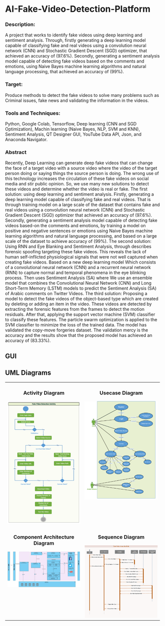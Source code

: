 # AI-Fake-Video-Detection-Platform
### Description:
A project that works to identify fake videos using deep learning and sentiment analysis. Through, firstly generating a deep learning model capable of classifying fake and real videos using a convolution neural network (CNN) and Stochastic Gradient Descent (SGD) optimizer, that achieved an accuracy of (97.6%). Secondly, generating a sentiment analysis model capable of detecting fake videos based on the comments and emotions, using Naive Bayes machine learning algorithms and natural language processing, that achieved an accuracy of (99%).
### Target:
Produce methods to detect the fake videos to solve many problems such as Criminal issues, fake news and validating the information in the videos.
### Tools and Techniques:
Python, Google Colab, Tensorflow, Deep learning (CNN and SGD Optimization), Machin learning (Naive Bayes, NLP, SVM and KNN), Sentiment Analysis, QT Designer GUI, YouTube Data API, Json, and Anaconda Navigator.
### Abstract
Recently, Deep Learning can generate deep fake videos that can change the face of a target video with a source video where the video of the target person doing or saying things the source person is doing. The wrong use of this technology increases the circulation of these fake videos on social media and stir public opinion. So, we use many new solutions to detect these videos and determine whether the video is real or fake. The first solution: using deep learning and sentiment analysis. Firstly, generating a deep learning model capable of classifying fake and real videos. That is through training model on a large scale of the dataset that contains fake and real videos using a convolution neural network (CNN) and Stochastic Gradient Descent (SGD) optimizer that achieved an accuracy of (97.6%). Secondly, generating a sentiment analysis model capable of detecting fake videos based-on the comments and emotions, by training a model on positive and negative sentences or emotions using Naive Bayes machine learning algorithms and natural language processing, and based on a large scale of the dataset to achieve accuracy of (99%). The second solution: Using RNN and Eye Blanking and Sentiment Analysis, through describes forensic spoofing targeting these fake videos. This reveals the lack of human self-inflicted physiological signals that were not well captured when creating fake videos. Based on a new deep learning model Which consists of a convolutional neural network (CNN) and a recurrent neural network (RNN) to capture normal and temporal phenomena in the eye blinking process. Then uses Sentiment Analysis (SA) where We use an ensemble model that combines the Convolutional Neural Network (CNN) and Long Short-Term Memory (LSTM) models to predict the Sentiment Analysis (SA) of Arabic comments on Twitter Videos. The third solution: Proposing a model to detect the fake videos of the object-based type which are created by deleting or adding an item in the video. These videos are detected by extracting the forensic features from the frames to detect the motion residuals. After that, applying the support vector machine (SVM) classifier to classify these features. The particle swarm optimization is applied to the SVM classifier to minimize the loss of the trained data. The model has validated the copy-move forgeries dataset. The validation mercy is the accuracy and the results show that the proposed model has achieved an accuracy of (83.33%).

## GUI


## UML Diagrams

<table style="border: none">
  <tr>
    <td width="50%" valign="top"> 
        <h3 style="text-align:center" > Activity Diagram</h3>
        <img src="https://github.com/SayedAbdo-99/AI-Fake-Video-Detection-Platform/blob/main/UMLDiagrams/activity%20diagram.png" alt="c" >
    </td>
    <td width="50%" valign="top"> 
        <h3 style="text-align:center" > Usecase Diagram </h3>
        <img src="https://github.com/SayedAbdo-99/AI-Fake-Video-Detection-Platform/blob/main/UMLDiagrams/usecase%20diagram.png" alt="c" >
    </td>
  </tr>
 
  <tr>
    <td width="50%" valign="top"> 
        <h3 style="text-align:center" > Component Architecture Diagram</h3>
        <img src="https://github.com/SayedAbdo-99/AI-Fake-Video-Detection-Platform/blob/main/UMLDiagrams/component%20architecture%20diagram.jpg" alt="c" >
    </td>
    <td width="50%" valign="top"> 
        <h3 style="text-align:center" > Sequence Diagram </h3>
        <img src="https://github.com/SayedAbdo-99/AI-Fake-Video-Detection-Platform/blob/main/UMLDiagrams/sequence%20diagram.png" alt="c" >
    </td>
  </tr>
</table>